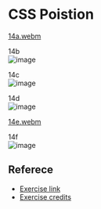 # CSS Poistion

[14a.webm](https://github.com/user-attachments/assets/1fc3c65e-178b-4ed3-9e29-81f1e1582089)

14b <br>
![image](https://github.com/user-attachments/assets/709b9eed-c5da-4bd6-bf3e-2d0104b6d153)

14c <br>
![image](https://github.com/user-attachments/assets/633b4ab5-ee95-4fc6-a3d0-303bf0a766d8)


14d <br>
![image](https://github.com/user-attachments/assets/a24984ec-300e-4145-aa1b-67c39f3fe581)


[14e.webm](https://github.com/user-attachments/assets/b33aade3-6c39-4ee4-9e04-a16b0dcd168b)

14f <br>
![image](https://github.com/user-attachments/assets/7a4c7968-e43f-4580-ab32-eee4d1fb4243)

## Referece
- [Exercise link](https://github.com/SuperSimpleDev/html-css-course/blob/main/1-exercise-solutions/lesson-14/README.md)
- [Exercise credits](https://github.com/SuperSimpleDev)
